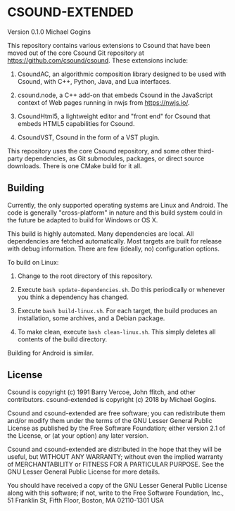 # CSOUND-EXTENDED

Version 0.1.0
Michael Gogins

This repository contains various extensions to Csound that have been moved 
out of the core Csound Git repository at https://github.com/csound/csound. 
These extensions include:

1.  CsoundAC, an algorithmic composition library designed to be used with 
    Csound, with C++, Python, Java, and Lua interfaces.
   
2.  csound.node, a C++ add-on that embeds Csound in the JavaScript context of 
    Web pages running in nwjs from https://nwjs.io/.
   
3.  CsoundHtml5, a lightweight editor and "front end" for Csound that embeds 
    HTML5 capabilities for Csound.

4.  CsoundVST, Csound in the form of a VST plugin.

This repository uses the core Csound repository, and some other third-party 
dependencies, as Git submodules, packages, or direct source downloads. There 
is one CMake build for it all.

## Building

Currently, the only supported operating systems are Linux and Android. The 
code is generally "cross-platform" in nature and this build system could in 
the future be adapted to build for Windows or OS X.

This build is highly automated. Many dependencies are local. All dependencies 
are fetched automatically. Most targets are built for release with debug 
information. There are few (ideally, no) configuration options. 

To build on Linux:

1.  Change to the root directory of this repository.

2.  Execute `bash update-dependencies.sh`. Do this periodically or whenever 
    you think a dependency has changed.

3.  Execute `bash build-linux.sh`. For each target, the build produces an 
    installation, some archives, and a Debian package.

6.  To make clean, execute `bash clean-linux.sh`. This simply deletes all 
    contents of the build directory.

Building for Android is similar.

## License

Csound is copyright (c) 1991 Barry Vercoe, John ffitch, and other contributors.
csound-extended is copyright (c) 2018 by Michael Gogins.

Csound and csound-extended are free software; you can redistribute them
and/or modify them under the terms of the GNU Lesser General Public
License as published by the Free Software Foundation; either
version 2.1 of the License, or (at your option) any later version.

Csound and csound-extended are distributed in the hope that they will be 
useful, but WITHOUT ANY WARRANTY; without even the implied warranty of
MERCHANTABILITY or FITNESS FOR A PARTICULAR PURPOSE.  See the GNU Lesser 
General Public License for more details.

You should have received a copy of the GNU Lesser General Public
License along with this software; if not, write to the Free Software
Foundation, Inc., 51 Franklin St, Fifth Floor, Boston, MA
02110-1301 USA

